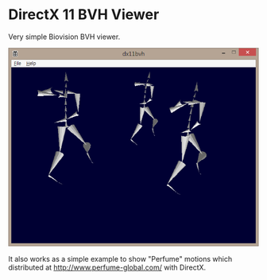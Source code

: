 DirectX 11 BVH Viewer
=======

Very simple Biovision BVH viewer.

![Perfume](perfume.png)

It also works as a simple example to show "Perfume" motions which distributed at http://www.perfume-global.com/ with DirectX.
